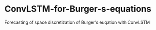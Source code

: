 # ConvLSTM-for-Burger-s-equations
Forecasting of space discretization of Burger's euqation with ConvLSTM
